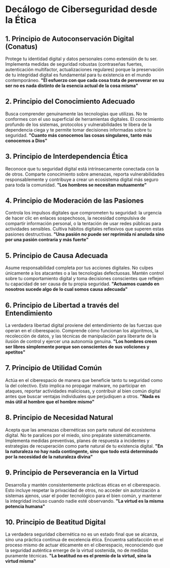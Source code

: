 # Decálogo de Ciberseguridad desde la Ética

## 1. Principio de Autoconservación Digital (Conatus)
Protege tu identidad digital y datos personales como extensión de tu ser. Implementa medidas de seguridad robustas (contraseñas fuertes, autenticación multifactor, actualizaciones regulares) porque la preservación de tu integridad digital es fundamental para tu existencia en el mundo contemporáneo.
**"El esfuerzo con que cada cosa trata de perseverar en su ser no es nada distinto de la esencia actual de la cosa misma"**

## 2. Principio del Conocimiento Adecuado
Busca comprender genuinamente las tecnologías que utilizas. No te conformes con el uso superficial de herramientas digitales. El conocimiento profundo de los sistemas, protocolos y vulnerabilidades te libera de la dependencia ciega y te permite tomar decisiones informadas sobre tu seguridad.
**"Cuanto más conocemos las cosas singulares, tanto más conocemos a Dios"**

## 3. Principio de Interdependencia Ética
Reconoce que tu seguridad digital está intrínsecamente conectada con la de otros. Comparte conocimiento sobre amenazas, reporta vulnerabilidades responsablemente y contribuye a crear un ecosistema digital más seguro para toda la comunidad.
**"Los hombres se necesitan mutuamente"**

## 4. Principio de Moderación de las Pasiones
Controla los impulsos digitales que comprometen tu seguridad: la urgencia de hacer clic en enlaces sospechosos, la necesidad compulsiva de compartir información personal, o la tentación de usar redes públicas para actividades sensibles. Cultiva hábitos digitales reflexivos que superen estas pasiones destructivas.
**"Una pasión no puede ser reprimida ni anulada sino por una pasión contraria y más fuerte"**

## 5. Principio de Causa Adecuada
Asume responsabilidad completa por tus acciones digitales. No culpes únicamente a los atacantes o a las tecnologías defectuosas. Mantén control sobre tu comportamiento digital y toma decisiones conscientes que reflejen tu capacidad de ser causa de tu propia seguridad.
**"Actuamos cuando en nosotros sucede algo de lo cual somos causa adecuada"**

## 6. Principio de Libertad a través del Entendimiento
La verdadera libertad digital proviene del entendimiento de las fuerzas que operan en el ciberespacio. Comprende cómo funcionan los algoritmos, la recolección de datos, y las técnicas de manipulación para liberarte de la ilusión de control y ejercer una autonomía genuina.
**"Los hombres creen ser libres simplemente porque son conscientes de sus voliciones y apetitos"**

## 7. Principio de Utilidad Común
Actúa en el ciberespacio de manera que beneficie tanto tu seguridad como la del colectivo. Esto implica no propagar malware, no participar en ataques, reportar actividades maliciosas, y contribuir al bien común digital antes que buscar ventajas individuales que perjudiquen a otros.
**"Nada es más útil al hombre que el hombre mismo"**

## 8. Principio de Necesidad Natural
Acepta que las amenazas cibernéticas son parte natural del ecosistema digital. No te paralices por el miedo, sino prepárate sistemáticamente. Implementa medidas preventivas, planes de respuesta a incidentes y estrategias de recuperación como parte natural de tu existencia digital.
**"En la naturaleza no hay nada contingente, sino que todo está determinado por la necesidad de la naturaleza divina"**

## 9. Principio de Perseverancia en la Virtud
Desarrolla y mantén consistentemente prácticas éticas en el ciberespacio. Esto incluye respetar la privacidad de otros, no acceder sin autorización a sistemas ajenos, usar el poder tecnológico para el bien común, y mantener la integridad incluso cuando nadie esté observando.
**"La virtud es la misma potencia humana"**

## 10. Principio de Beatitud Digital
La verdadera seguridad cibernética no es un estado final que se alcanza, sino una práctica continua de excelencia ética. Encuentra satisfacción en el proceso mismo de actuar éticamente en el ciberespacio, reconociendo que la seguridad auténtica emerge de la virtud sostenida, no de medidas puramente técnicas.
**"La beatitud no es el premio de la virtud, sino la virtud misma"**
